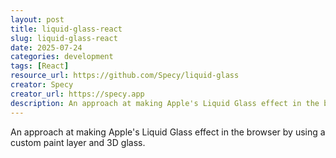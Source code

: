 ```yaml
---
layout: post
title: liquid-glass-react
slug: liquid-glass-react
date: 2025-07-24
categories: development
tags: [React]
resource_url: https://github.com/Specy/liquid-glass
creator: Specy
creator_url: https://specy.app
description: An approach at making Apple's Liquid Glass effect in the browser by using a custom paint layer and 3D glass.
---
```


An approach at making Apple's Liquid Glass effect in the browser by using a custom paint layer and 3D glass.